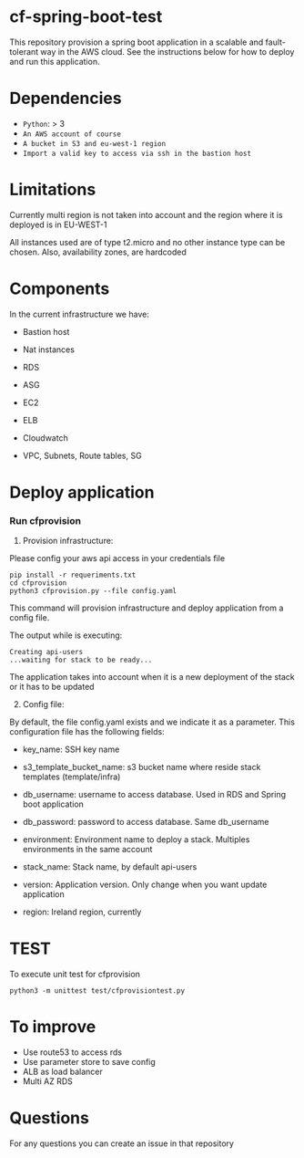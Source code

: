 # cf-spring-boot-test

This repository provision a spring boot application in a scalable and fault-tolerant way in the AWS cloud. See the instructions below for how to deploy and run this application.


# Dependencies
* `Python`: > 3
* `An AWS account of course`
* `A bucket in S3 and eu-west-1 region`
* `Import a valid key to access via ssh in the bastion host`


# Limitations
Currently multi region is not taken into account and the region where it is deployed is in EU-WEST-1

All instances used are of type t2.micro and no other instance type can be chosen. Also, availability zones, are hardcoded

# Components

In the current infrastructure we have:

* Bastion host

* Nat instances

* RDS

* ASG

* EC2

* ELB

* Cloudwatch

* VPC, Subnets, Route tables, SG

# Deploy application

### Run cfprovision

1. Provision infrastructure: 

Please config your aws api access in your credentials file 
```
pip install -r requeriments.txt
cd cfprovision
python3 cfprovision.py --file config.yaml
``` 
This command will provision infrastructure and deploy application from a config file. 

The output while is executing:
````
Creating api-users
...waiting for stack to be ready...
````


The application takes into account when it is a new deployment of the stack or it has to be updated



2. Config file: 

By default, the file config.yaml exists and we indicate it as a parameter. This configuration file has the following fields:

* key_name: SSH key name
* s3_template_bucket_name: s3 bucket name where reside stack templates (template/infra)

* db_username: username to access database. Used in RDS and Spring boot application

* db_password: password to access database. Same db_username

* environment: Environment name to deploy a stack. Multiples environments in the same account

* stack_name: Stack name, by default api-users

* version: Application version. Only change when you want update application

* region: Ireland region, currently

# TEST

To execute unit test for cfprovision
````
python3 -m unittest test/cfprovisiontest.py
````

# To improve

* Use route53 to access rds
* Use parameter store to save config
* ALB as load balancer 
* Multi AZ RDS


# Questions
For any questions you can create an issue in that repository
